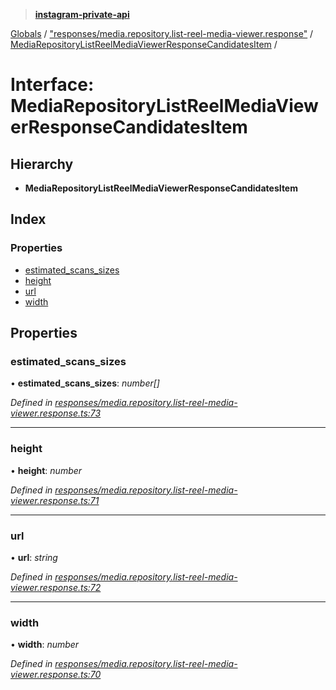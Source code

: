 > **[instagram-private-api](../README.md)**

[Globals](../README.md) / ["responses/media.repository.list-reel-media-viewer.response"](../modules/_responses_media_repository_list_reel_media_viewer_response_.md) / [MediaRepositoryListReelMediaViewerResponseCandidatesItem](_responses_media_repository_list_reel_media_viewer_response_.mediarepositorylistreelmediaviewerresponsecandidatesitem.md) /

# Interface: MediaRepositoryListReelMediaViewerResponseCandidatesItem

## Hierarchy

- **MediaRepositoryListReelMediaViewerResponseCandidatesItem**

## Index

### Properties

- [estimated_scans_sizes](_responses_media_repository_list_reel_media_viewer_response_.mediarepositorylistreelmediaviewerresponsecandidatesitem.md#estimated_scans_sizes)
- [height](_responses_media_repository_list_reel_media_viewer_response_.mediarepositorylistreelmediaviewerresponsecandidatesitem.md#height)
- [url](_responses_media_repository_list_reel_media_viewer_response_.mediarepositorylistreelmediaviewerresponsecandidatesitem.md#url)
- [width](_responses_media_repository_list_reel_media_viewer_response_.mediarepositorylistreelmediaviewerresponsecandidatesitem.md#width)

## Properties

### estimated_scans_sizes

• **estimated_scans_sizes**: _number[]_

_Defined in [responses/media.repository.list-reel-media-viewer.response.ts:73](https://github.com/realinstadude/instagram-private-api/blob/4ae8fec/src/responses/media.repository.list-reel-media-viewer.response.ts#L73)_

---

### height

• **height**: _number_

_Defined in [responses/media.repository.list-reel-media-viewer.response.ts:71](https://github.com/realinstadude/instagram-private-api/blob/4ae8fec/src/responses/media.repository.list-reel-media-viewer.response.ts#L71)_

---

### url

• **url**: _string_

_Defined in [responses/media.repository.list-reel-media-viewer.response.ts:72](https://github.com/realinstadude/instagram-private-api/blob/4ae8fec/src/responses/media.repository.list-reel-media-viewer.response.ts#L72)_

---

### width

• **width**: _number_

_Defined in [responses/media.repository.list-reel-media-viewer.response.ts:70](https://github.com/realinstadude/instagram-private-api/blob/4ae8fec/src/responses/media.repository.list-reel-media-viewer.response.ts#L70)_
